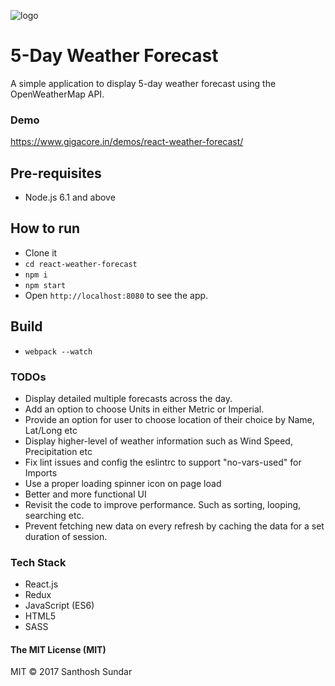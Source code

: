 ![logo](https://image.ibb.co/g69ZDx/682111_cloud_512x512.png)

# 5-Day Weather Forecast
A simple application to display 5-day weather forecast using the OpenWeatherMap API.

### Demo 
https://www.gigacore.in/demos/react-weather-forecast/

## Pre-requisites 
* Node.js 6.1 and above

## How to run
* Clone it
* ```cd react-weather-forecast```
* ```npm i```
* ```npm start```
* Open ```http://localhost:8080``` to see the app.

## Build
* ```webpack --watch``` 

### TODOs
* Display detailed multiple forecasts across the day.
* Add an option to choose Units in either Metric or Imperial.
* Provide an option for user to choose location of their choice by Name, Lat/Long etc
* Display higher-level of weather information such as Wind Speed, Precipitation etc
* Fix lint issues and config the eslintrc to support "no-vars-used" for Imports
* Use a proper loading spinner icon on page load
* Better and more functional UI
* Revisit the code to improve performance. Such as sorting, looping, searching etc.
* Prevent fetching new data on every refresh by caching the data for a set duration of session.

### Tech Stack

* React.js
* Redux
* JavaScript (ES6)
* HTML5
* SASS

#### The MIT License (MIT)
MIT © 2017 Santhosh Sundar